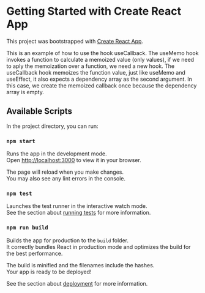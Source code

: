 # Getting Started with Create React App

This project was bootstrapped with [Create React App](https://github.com/facebook/create-react-app).

This is an example of how to use the hook useCallback.
The useMemo hook invokes a function to calculate a memoized value (only values), if we need to aply the memoization over a function, we need a new hook.
The useCallback hook memoizes the function value, just like useMemo and useEffect, it also expects a dependency array as the second argument.
In this case, we create the memoized callback once because the dependency array is empty.

## Available Scripts

In the project directory, you can run:

### `npm start`

Runs the app in the development mode.\
Open [http://localhost:3000](http://localhost:3000) to view it in your browser.

The page will reload when you make changes.\
You may also see any lint errors in the console.

### `npm test`

Launches the test runner in the interactive watch mode.\
See the section about [running tests](https://facebook.github.io/create-react-app/docs/running-tests) for more information.

### `npm run build`

Builds the app for production to the `build` folder.\
It correctly bundles React in production mode and optimizes the build for the best performance.

The build is minified and the filenames include the hashes.\
Your app is ready to be deployed!

See the section about [deployment](https://facebook.github.io/create-react-app/docs/deployment) for more information.
